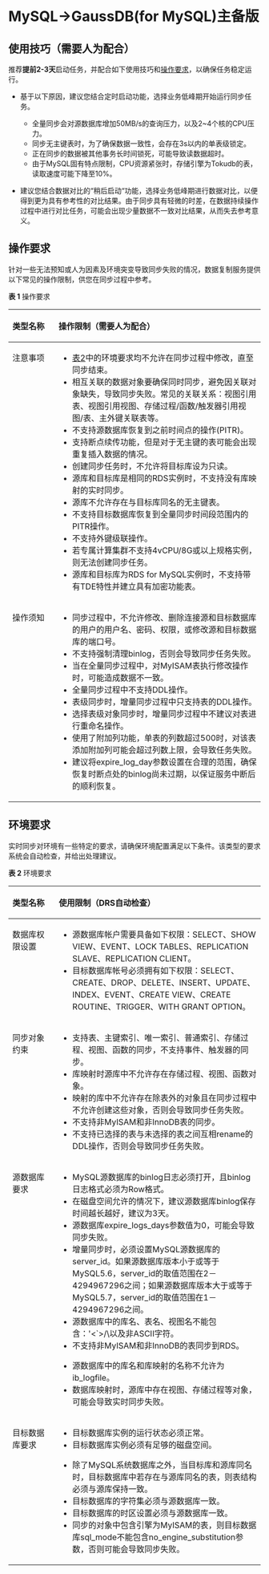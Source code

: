 # MySQL-\>GaussDB\(for MySQL\)主备版<a name="drs_03_1124"></a>

## 使用技巧（需要人为配合）<a name="section98341051155812"></a>

推荐**提前2-3天**启动任务，并配合如下使用技巧和[操作要求](#section83714237916)，以确保任务稳定运行。

-   基于以下原因，建议您结合定时启动功能，选择业务低峰期开始运行同步任务。
    -   全量同步会对源数据库增加50MB/s的查询压力，以及2\~4个核的CPU压力。
    -   同步无主键表时，为了确保数据一致性，会存在3s以内的单表级锁定。
    -   正在同步的数据被其他事务长时间锁死，可能导致读数据超时。
    -   由于MySQL固有特点限制，CPU资源紧张时，存储引擎为Tokudb的表，读取速度可能下降至10%。

-   建议您结合数据对比的“稍后启动“功能，选择业务低峰期进行数据对比，以便得到更为具有参考性的对比结果。由于同步具有轻微的时差，在数据持续操作过程中进行对比任务，可能会出现少量数据不一致对比结果，从而失去参考意义。

## 操作要求<a name="section83714237916"></a>

针对一些无法预知或人为因素及环境突变导致同步失败的情况，数据复制服务提供以下常见的操作限制，供您在同步过程中参考。

**表 1**  操作要求

<a name="table447817192112"></a>
<table><thead align="left"><tr id="row247717122116"><th class="cellrowborder" valign="top" width="18.32%" id="mcps1.2.3.1.1"><p id="p1448817102113"><a name="p1448817102113"></a><a name="p1448817102113"></a><strong id="b5481417172113"><a name="b5481417172113"></a><a name="b5481417172113"></a>类型名称</strong></p>
</th>
<th class="cellrowborder" valign="top" width="81.67999999999999%" id="mcps1.2.3.1.2"><p id="p1948161716213"><a name="p1948161716213"></a><a name="p1948161716213"></a><strong id="b2481717102115"><a name="b2481717102115"></a><a name="b2481717102115"></a>操作限制</strong>（需要人为配合）</p>
</th>
</tr>
</thead>
<tbody><tr id="row5481117142115"><td class="cellrowborder" valign="top" width="18.32%" headers="mcps1.2.3.1.1 "><p id="p248121711219"><a name="p248121711219"></a><a name="p248121711219"></a>注意事项</p>
</td>
<td class="cellrowborder" valign="top" width="81.67999999999999%" headers="mcps1.2.3.1.2 "><a name="ul134813171215"></a><a name="ul134813171215"></a><ul id="ul134813171215"><li><a href="#table1291601510111">表2</a>中的环境要求均不允许在同步过程中修改，直至同步结束。</li><li>相互关联的数据对象要确保同时同步，避免因关联对象缺失，导致同步失败。常见的关联关系：视图引用表、视图引用视图、存储过程/函数/触发器引用视图/表、主外键关联表等。</li><li>不支持源数据库恢复到之前时间点的操作(PITR)。</li><li>支持断点续传功能，但是对于无主键的表可能会出现重复插入数据的情况。</li><li>创建同步任务时，不允许将目标库设为只读。</li><li>源库和目标库是相同的RDS实例时，不支持没有库映射的<span id="text134841714211"><a name="text134841714211"></a><a name="text134841714211"></a>实时同步</span>。</li><li>源库不允许存在与目标库同名的无主键表。</li><li>不支持目标数据库恢复到全量同步时间段范围内的PITR操作。</li><li>不支持外键级联操作。</li><li>若专属计算集群不支持4vCPU/8G或以上规格实例，则无法创建同步任务。</li><li>源库和目标库为RDS for MySQL实例时，不支持带有TDE特性并建立具有加密功能表。</li></ul>
</td>
</tr>
<tr id="row1548151702116"><td class="cellrowborder" valign="top" width="18.32%" headers="mcps1.2.3.1.1 "><p id="p114811742114"><a name="p114811742114"></a><a name="p114811742114"></a>操作须知</p>
</td>
<td class="cellrowborder" valign="top" width="81.67999999999999%" headers="mcps1.2.3.1.2 "><a name="ul15482178216"></a><a name="ul15482178216"></a><ul id="ul15482178216"><li>同步过程中，不允许修改、删除连接源和目标数据库的用户的用户名、密码、权限，或修改源和目标数据库的端口号。</li><li>不支持强制清理binlog，否则会导致同步任务失败。</li><li>当在全量同步过程中，对MyISAM表执行修改操作时，可能造成数据不一致。</li><li>全量同步过程中不支持DDL操作。</li><li>表级同步时，增量同步过程中只支持表的DDL操作。</li><li>选择表级对象同步时，增量同步过程中不建议对表进行重命名操作。</li><li>使用了附加列功能，单表的列数超过500时，对该表添加附加列可能会超过列数上限，会导致任务失败。</li><li>建议将expire_log_day参数设置在合理的范围，确保恢复时断点处的binlog尚未过期，以保证服务中断后的顺利恢复。</li></ul>
</td>
</tr>
</tbody>
</table>

## 环境要求<a name="section1645253517920"></a>

实时同步对环境有一些特定的要求，请确保环境配置满足以下条件。该类型的要求系统会自动检查，并给出处理建议。

**表 2**  环境要求

<a name="table1291601510111"></a>
<table><thead align="left"><tr id="row1691661551120"><th class="cellrowborder" valign="top" width="18.39%" id="mcps1.2.3.1.1"><p id="p99168157118"><a name="p99168157118"></a><a name="p99168157118"></a><strong id="b13916151511117"><a name="b13916151511117"></a><a name="b13916151511117"></a>类型名称</strong></p>
</th>
<th class="cellrowborder" valign="top" width="81.61%" id="mcps1.2.3.1.2"><p id="p3916715121114"><a name="p3916715121114"></a><a name="p3916715121114"></a><strong id="b691661521115"><a name="b691661521115"></a><a name="b691661521115"></a>使用限制</strong>（DRS自动检查）</p>
</th>
</tr>
</thead>
<tbody><tr id="row16916815121117"><td class="cellrowborder" valign="top" width="18.39%" headers="mcps1.2.3.1.1 "><p id="p16916111517112"><a name="p16916111517112"></a><a name="p16916111517112"></a>数据库权限设置</p>
</td>
<td class="cellrowborder" valign="top" width="81.61%" headers="mcps1.2.3.1.2 "><a name="ul11917615121115"></a><a name="ul11917615121115"></a><ul id="ul11917615121115"><li>源数据库帐户需要具备如下权限：SELECT、SHOW VIEW、EVENT、LOCK TABLES、REPLICATION SLAVE、REPLICATION CLIENT。</li><li>目标数据库帐号必须拥有如下权限：SELECT、CREATE、DROP、DELETE、INSERT、UPDATE、INDEX、EVENT、CREATE VIEW、CREATE ROUTINE、TRIGGER、WITH GRANT OPTION。</li></ul>
</td>
</tr>
<tr id="row13917181581110"><td class="cellrowborder" valign="top" width="18.39%" headers="mcps1.2.3.1.1 "><p id="p191711514117"><a name="p191711514117"></a><a name="p191711514117"></a>同步对象约束</p>
</td>
<td class="cellrowborder" valign="top" width="81.61%" headers="mcps1.2.3.1.2 "><a name="ul36492315100"></a><a name="ul36492315100"></a><ul id="ul36492315100"><li>支持表、主键索引、唯一索引、普通索引、存储过程、视图、函数的同步，不支持事件、触发器的同步。</li><li>库映射时源库中不允许存在存储过程、视图、函数对象。</li><li>映射的库中不允许存在除表外的对象且在同步过程中不允许创建这些对象，否则会导致同步任务失败。</li><li>不支持非MyISAM和非InnoDB表的同步。</li><li>不支持已选择的表与未选择的表之间互相rename的DDL操作，否则会导致同步任务失败。</li></ul>
</td>
</tr>
<tr id="row7918111541116"><td class="cellrowborder" valign="top" width="18.39%" headers="mcps1.2.3.1.1 "><p id="p209181315151120"><a name="p209181315151120"></a><a name="p209181315151120"></a>源数据库要求</p>
</td>
<td class="cellrowborder" valign="top" width="81.61%" headers="mcps1.2.3.1.2 "><a name="ul17312412391"></a><a name="ul17312412391"></a><ul id="ul17312412391"><li>MySQL源数据库的binlog日志必须打开，且binlog日志格式必须为Row格式。</li><li>在磁盘空间允许的情况下，建议源数据库binlog保存时间越长越好，建议为3天。</li><li>源数据库expire_logs_days参数值为0，可能会导致同步失败。</li><li>增量同步时，必须设置MySQL源数据库的server_id。如果源数据库版本小于或等于MySQL5.6，server_id的取值范围在2－4294967296之间；如果源数据库版本大于或等于MySQL5.7，server_id的取值范围在1－4294967296之间。</li><li>源数据库中的库名、表名、视图名不能包含：'&lt;`&gt;/\以及非ASCII字符。</li><li>不支持非MyISAM和非InnoDB的表同步到RDS。</li></ul>
<a name="ul14902561114"></a><a name="ul14902561114"></a><ul id="ul14902561114"><li>源数据库中的库名和库映射的名称不允许为ib_logfile。</li><li>数据库映射时，源库中存在视图、存储过程等对象，可能会导致<span id="text74269361043"><a name="text74269361043"></a><a name="text74269361043"></a>实时同步</span>失败。</li></ul>
</td>
</tr>
<tr id="row4918915111120"><td class="cellrowborder" valign="top" width="18.39%" headers="mcps1.2.3.1.1 "><p id="p1991861571111"><a name="p1991861571111"></a><a name="p1991861571111"></a>目标数据库要求</p>
</td>
<td class="cellrowborder" valign="top" width="81.61%" headers="mcps1.2.3.1.2 "><a name="ul691815151114"></a><a name="ul691815151114"></a><ul id="ul691815151114"><li>目标数据库实例的运行状态必须正常。</li><li>目标数据库实例必须有足够的磁盘空间。</li></ul>
<a name="ul10475104441519"></a><a name="ul10475104441519"></a><ul id="ul10475104441519"><li>除了MySQL系统数据库之外，当目标库和源库同名时，目标数据库中若存在与源库同名的表，则表结构必须与源库保持一致。</li><li>目标数据库的字符集必须与源数据库一致。</li><li>目标数据库的时区设置必须与源数据库一致。</li><li>同步的对象中包含引擎为MyISAM的表，则目标数据库sql_mode不能包含no_engine_substitution参数，否则可能会导致同步失败。</li></ul>
</td>
</tr>
</tbody>
</table>

